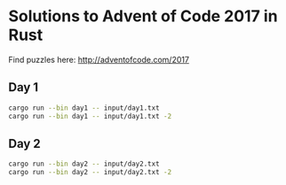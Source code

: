 # Solutions to Advent of Code 2017 in Rust

Find puzzles here: http://adventofcode.com/2017

## Day 1

```bash
cargo run --bin day1 -- input/day1.txt
cargo run --bin day1 -- input/day1.txt -2
```

## Day 2

```bash
cargo run --bin day2 -- input/day2.txt
cargo run --bin day2 -- input/day2.txt -2
```
